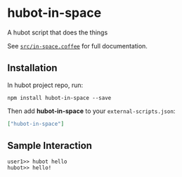 # hubot-in-space

A hubot script that does the things

See [`src/in-space.coffee`](src/in-space.coffee) for full documentation.

## Installation

In hubot project repo, run:

`npm install hubot-in-space --save`

Then add **hubot-in-space** to your `external-scripts.json`:

```json
["hubot-in-space"]
```

## Sample Interaction

```
user1>> hubot hello
hubot>> hello!
```
